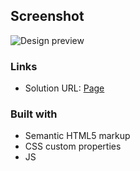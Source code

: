 ## Screenshot
![Design preview ](./src/assets/img/captura.png)

### Links

- Solution URL: [Page](https://javier1793-op.github.io/Tictactoe/)


### Built with

- Semantic HTML5 markup
- CSS custom properties
- JS